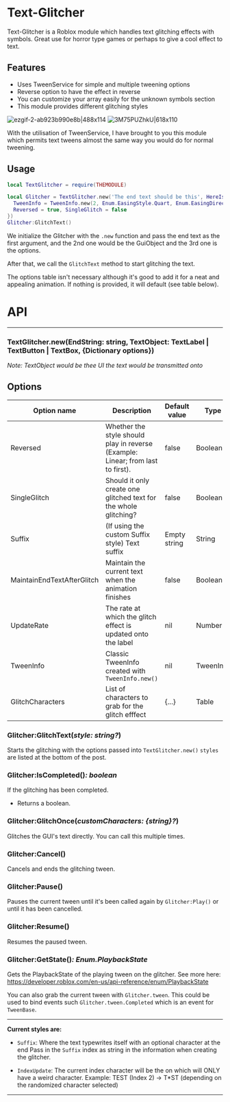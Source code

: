 # Text-Glitcher

Text-Glitcher is a Roblox module which handles text glitching effects with symbols. Great use for horror type games or perhaps to give a cool effect to text.

## Features
 - Uses TweenService for simple and multiple tweening options
 - Reverse option to have the effect in reverse
 - You can customize your array easily for the unknown symbols section
- This module provides different glitching styles

![ezgif-2-ab923b990e8b|488x114](upload://fQDcjynLY8qgXKWwcit87IRqJgA.gif) 
![3M75PUZhkU|618x110](upload://dIR49fv5XX1WOr2hiydDHyTjPhQ.gif) 

With the utilisation of TweenService, I have brought to you this module which permits text tweens almost the same way you would do for normal tweening.

## Usage
```lua
local TextGlitcher = require(THEMODULE)

local Glitcher = TextGlitcher.new('The end text should be this', HereIsTheTextLabel,{
  TweenInfo = TweenInfo.new(2, Enum.EasingStyle.Quart, Enum.EasingDirection.InOut),
  Reversed = true, SingleGlitch = false
})
Glitcher:GlitchText()
```
We initialize the Glitcher with the `.new` function and pass the end text as the first argument, and the 2nd one would be the GuiObject and the 3rd one is the options.

After that, we call the `GlitchText` method to start glitching the text.

The options table isn't necessary although it's good to add it for a neat and appealing animation. If nothing is provided, it will default (see table below).




# API
---

### TextGlitcher.new(EndString: string, TextObject: TextLabel \| TextButton \| TextBox, {Dictionary options})

*Note: TextObject would be thee UI the text would be transmitted onto*


## Options

| Option name | Description | Default value | Type |
| ----------- | ----------- | ------------- | ---- |
| Reversed | Whether the style should play in reverse (Example: Linear; from last to first). | false | Boolean
| SingleGlitch | Should it only create one glitched text for the whole glitching? | false | Boolean
| Suffix | (If using the custom Suffix style) Text suffix | Empty string | String
| MaintainEndTextAfterGlitch | Maintain the current text when the animation finishes | false | Boolean
| UpdateRate | The rate at which the glitch effect is updated onto the label | nil | Number
| TweenInfo | Classic TweenInfo created with `TweenInfo.new()` | nil | TweenInfo
| GlitchCharacters | List of characters to grab for the glitch efffect | {...} | Table



### Glitcher:GlitchText(*style: string?*)

Starts the glitching with the options passed into `TextGlitcher.new()`
`styles` are listed at the bottom of the post.


### Glitcher:IsCompleted()*: boolean*

If the glitching has been completed.

- Returns a boolean.


### Glitcher:GlitchOnce(*customCharacters: {string}?*)

Glitches the GUI's text directly. You can call this multiple times.


### Glitcher:Cancel()

Cancels and ends the glitching tween.


### Glitcher:Pause()

Pauses the current tween until it's been called again by `Glitcher:Play()` or until it has been cancelled.


### Glitcher:Resume()

Resumes the paused tween.


### Glitcher:GetState()*: Enum.PlaybackState*

Gets the PlaybackState of the playing tween on the glitcher.
See more here: https://developer.roblox.com/en-us/api-reference/enum/PlaybackState

You can also grab the current tween with `Glitcher.tween`. This could be used to bind events such `Glitcher.tween.Completed` which is an event for `TweenBase`.

---

**Current styles are:**
* `Suffix`: Where the text typewrites itself with an optional character at the end
Pass in the `Suffix` index as string in the information when creating the glitcher.

* `IndexUpdate`: The current index character will be the on which will ONLY have a weird character. Example: TEST (Index 2) -> T\*ST (depending on the randomized character selected)


---
